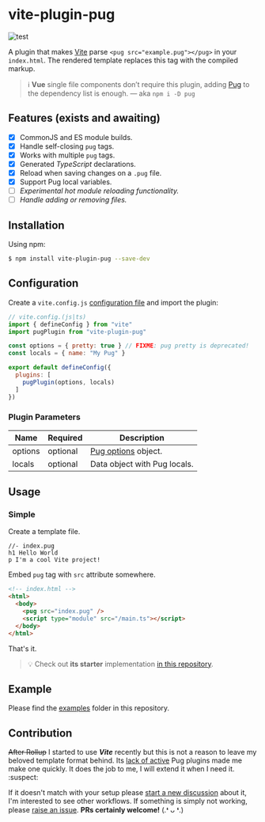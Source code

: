 # vite-plugin-pug

![test](https://github.com/SubZtep/vite-plugin-pug/workflows/npm%20test/badge.svg)

A plugin that makes [Vite](https://vitejs.dev/) parse `<pug src="example.pug"></pug>` in your `index.html`. The rendered template replaces this tag with the compiled markup.

> :information_source: **Vue** single file components don’t require this plugin, adding [Pug](https://www.npmjs.com/package/pug) to the dependency list is enough. — aka `npm i -D pug`

## Features (exists and awaiting)

- [x] CommonJS and ES module builds.
- [x] Handle self-closing `pug` tags.
- [x] Works with multiple `pug` tags.
- [x] Generated _TypeScript_ declarations.
- [x] Reload when saving changes on a `.pug` file.
- [x] Support Pug local variables.
- [ ] _Experimental hot module reloading functionality._
- [ ] _Handle adding or removing files._

## Installation

Using npm:

```sh
$ npm install vite-plugin-pug --save-dev
```

## Configuration

Create a `vite.config.js` [configuration file](https://vitejs.dev/config/) and import the plugin:

```js
// vite.config.(js|ts)
import { defineConfig } from "vite"
import pugPlugin from "vite-plugin-pug"

const options = { pretty: true } // FIXME: pug pretty is deprecated!
const locals = { name: "My Pug" }

export default defineConfig({
  plugins: [
    pugPlugin(options, locals)
  ]
})
```

### Plugin Parameters

| Name    | Required | Description                                                         |
| ------- | -------- | ------------------------------------------------------------------- |
| options | optional | [Pug options](https://pugjs.org/api/reference.html#options) object. |
| locals  | optional | Data object with Pug locals.                                        |

## Usage

### Simple

Create a template file.

```pug
//- index.pug
h1 Hello World
p I'm a cool Vite project!
```

Embed `pug` tag with `src` attribute somewhere.

```html
<!-- index.html -->
<html>
  <body>
    <pug src="index.pug" />
    <script type="module" src="/main.ts"></script>
  </body>
</html>
```

That's it.

> :bulb: Check out **its starter** implementation [in this repository](https://github.com/SubZtep/css-tetris-3d).

## Example

Please find the [examples](examples/multipage) folder in this repository.

## Contribution

~~After Rollup~~ I started to use _**Vite**_ recently but this is not a reason to leave my beloved template format behind. Its [lack of active](https://github.com/marlonmarcello/vite-plugin-pug) Pug plugins made me make one quickly. It does the job to me, I will extend it when I need it. :suspect:

If it doesn't match with your setup please [start a new discussion](https://github.com/SubZtep/vite-plugin-pug/discussions/new) about it, I'm interested to see other workflows. If something is simply not working, please [raise an issue](https://github.com/SubZtep/vite-plugin-pug/issues/new). **PRs certainly welcome!** (.❛ ᴗ ❛.)
